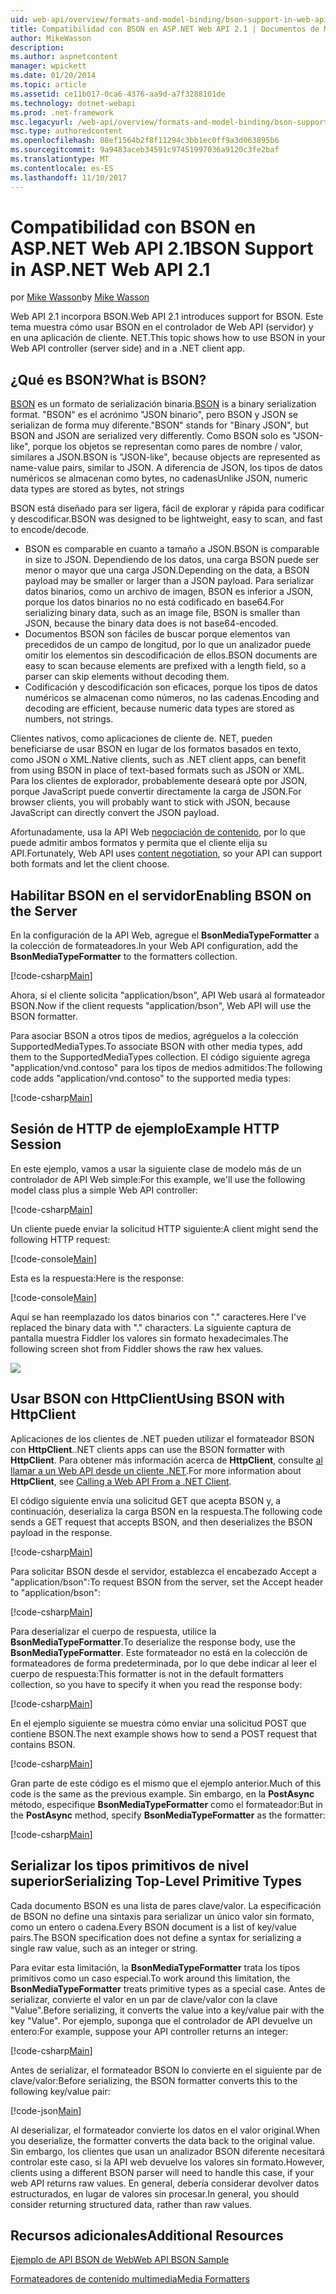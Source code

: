 ```yaml
---
uid: web-api/overview/formats-and-model-binding/bson-support-in-web-api-21
title: Compatibilidad con BSON en ASP.NET Web API 2.1 | Documentos de Microsoft
author: MikeWasson
description: 
ms.author: aspnetcontent
manager: wpickett
ms.date: 01/20/2014
ms.topic: article
ms.assetid: ce11b017-0ca6-4376-aa9d-a7f3288101de
ms.technology: dotnet-webapi
ms.prod: .net-framework
msc.legacyurl: /web-api/overview/formats-and-model-binding/bson-support-in-web-api-21
msc.type: authoredcontent
ms.openlocfilehash: 08ef1564b2f8f11294c3bb1ec0ff9a3d063895b6
ms.sourcegitcommit: 9a9483aceb34591c97451997036a9120c3fe2baf
ms.translationtype: MT
ms.contentlocale: es-ES
ms.lasthandoff: 11/10/2017
---
```

<a name="bson-support-in-aspnet-web-api-21"></a><span data-ttu-id="7916d-102">Compatibilidad con BSON en ASP.NET Web API 2.1</span><span class="sxs-lookup"><span data-stu-id="7916d-102">BSON Support in ASP.NET Web API 2.1</span></span>
====================
<span data-ttu-id="7916d-103">por [Mike Wasson](https://github.com/MikeWasson)</span><span class="sxs-lookup"><span data-stu-id="7916d-103">by [Mike Wasson](https://github.com/MikeWasson)</span></span>

<span data-ttu-id="7916d-104">Web API 2.1 incorpora BSON.</span><span class="sxs-lookup"><span data-stu-id="7916d-104">Web API 2.1 introduces support for BSON.</span></span> <span data-ttu-id="7916d-105">Este tema muestra cómo usar BSON en el controlador de Web API (servidor) y en una aplicación de cliente. NET.</span><span class="sxs-lookup"><span data-stu-id="7916d-105">This topic shows how to use BSON in your Web API controller (server side) and in a .NET client app.</span></span>

## <a name="what-is-bson"></a><span data-ttu-id="7916d-106">¿Qué es BSON?</span><span class="sxs-lookup"><span data-stu-id="7916d-106">What is BSON?</span></span>

<span data-ttu-id="7916d-107">[BSON](http://bsonspec.org/) es un formato de serialización binaria.</span><span class="sxs-lookup"><span data-stu-id="7916d-107">[BSON](http://bsonspec.org/) is a binary serialization format.</span></span> <span data-ttu-id="7916d-108">"BSON" es el acrónimo "JSON binario", pero BSON y JSON se serializan de forma muy diferente.</span><span class="sxs-lookup"><span data-stu-id="7916d-108">"BSON" stands for "Binary JSON", but BSON and JSON are serialized very differently.</span></span> <span data-ttu-id="7916d-109">Como BSON solo es "JSON-like", porque los objetos se representan como pares de nombre / valor, similares a JSON.</span><span class="sxs-lookup"><span data-stu-id="7916d-109">BSON is "JSON-like", because objects are represented as name-value pairs, similar to JSON.</span></span> <span data-ttu-id="7916d-110">A diferencia de JSON, los tipos de datos numéricos se almacenan como bytes, no cadenas</span><span class="sxs-lookup"><span data-stu-id="7916d-110">Unlike JSON, numeric data types are stored as bytes, not strings</span></span>

<span data-ttu-id="7916d-111">BSON está diseñado para ser ligera, fácil de explorar y rápida para codificar y descodificar.</span><span class="sxs-lookup"><span data-stu-id="7916d-111">BSON was designed to be lightweight, easy to scan, and fast to encode/decode.</span></span>

- <span data-ttu-id="7916d-112">BSON es comparable en cuanto a tamaño a JSON.</span><span class="sxs-lookup"><span data-stu-id="7916d-112">BSON is comparable in size to JSON.</span></span> <span data-ttu-id="7916d-113">Dependiendo de los datos, una carga BSON puede ser menor o mayor que una carga JSON.</span><span class="sxs-lookup"><span data-stu-id="7916d-113">Depending on the data, a BSON payload may be smaller or larger than a JSON payload.</span></span> <span data-ttu-id="7916d-114">Para serializar datos binarios, como un archivo de imagen, BSON es inferior a JSON, porque los datos binarios no no está codificado en base64.</span><span class="sxs-lookup"><span data-stu-id="7916d-114">For serializing binary data, such as an image file, BSON is smaller than JSON, because the binary data does is not base64-encoded.</span></span>
- <span data-ttu-id="7916d-115">Documentos BSON son fáciles de buscar porque elementos van precedidos de un campo de longitud, por lo que un analizador puede omitir los elementos sin descodificación de ellos.</span><span class="sxs-lookup"><span data-stu-id="7916d-115">BSON documents are easy to scan because elements are prefixed with a length field, so a parser can skip elements without decoding them.</span></span>
- <span data-ttu-id="7916d-116">Codificación y descodificación son eficaces, porque los tipos de datos numéricos se almacenan como números, no las cadenas.</span><span class="sxs-lookup"><span data-stu-id="7916d-116">Encoding and decoding are efficient, because numeric data types are stored as numbers, not strings.</span></span>

<span data-ttu-id="7916d-117">Clientes nativos, como aplicaciones de cliente de. NET, pueden beneficiarse de usar BSON en lugar de los formatos basados en texto, como JSON o XML.</span><span class="sxs-lookup"><span data-stu-id="7916d-117">Native clients, such as .NET client apps, can benefit from using BSON in place of text-based formats such as JSON or XML.</span></span> <span data-ttu-id="7916d-118">Para los clientes de explorador, probablemente deseará opte por JSON, porque JavaScript puede convertir directamente la carga de JSON.</span><span class="sxs-lookup"><span data-stu-id="7916d-118">For browser clients, you will probably want to stick with JSON, because JavaScript can directly convert the JSON payload.</span></span>

<span data-ttu-id="7916d-119">Afortunadamente, usa la API Web [negociación de contenido](content-negotiation.md), por lo que puede admitir ambos formatos y permita que el cliente elija su API.</span><span class="sxs-lookup"><span data-stu-id="7916d-119">Fortunately, Web API uses [content negotiation](content-negotiation.md), so your API can support both formats and let the client choose.</span></span>

## <a name="enabling-bson-on-the-server"></a><span data-ttu-id="7916d-120">Habilitar BSON en el servidor</span><span class="sxs-lookup"><span data-stu-id="7916d-120">Enabling BSON on the Server</span></span>

<span data-ttu-id="7916d-121">En la configuración de la API Web, agregue el **BsonMediaTypeFormatter** a la colección de formateadores.</span><span class="sxs-lookup"><span data-stu-id="7916d-121">In your Web API configuration, add the **BsonMediaTypeFormatter** to the formatters collection.</span></span>

[!code-csharp[Main](bson-support-in-web-api-21/samples/sample1.cs)]

<span data-ttu-id="7916d-122">Ahora, si el cliente solicita "application/bson", API Web usará al formateador BSON.</span><span class="sxs-lookup"><span data-stu-id="7916d-122">Now if the client requests "application/bson", Web API will use the BSON formatter.</span></span>

<span data-ttu-id="7916d-123">Para asociar BSON a otros tipos de medios, agréguelos a la colección SupportedMediaTypes.</span><span class="sxs-lookup"><span data-stu-id="7916d-123">To associate BSON with other media types, add them to the SupportedMediaTypes collection.</span></span> <span data-ttu-id="7916d-124">El código siguiente agrega "application/vnd.contoso" para los tipos de medios admitidos:</span><span class="sxs-lookup"><span data-stu-id="7916d-124">The following code adds "application/vnd.contoso" to the supported media types:</span></span>

[!code-csharp[Main](bson-support-in-web-api-21/samples/sample2.cs)]

## <a name="example-http-session"></a><span data-ttu-id="7916d-125">Sesión de HTTP de ejemplo</span><span class="sxs-lookup"><span data-stu-id="7916d-125">Example HTTP Session</span></span>

<span data-ttu-id="7916d-126">En este ejemplo, vamos a usar la siguiente clase de modelo más de un controlador de API Web simple:</span><span class="sxs-lookup"><span data-stu-id="7916d-126">For this example, we'll use the following model class plus a simple Web API controller:</span></span>

[!code-csharp[Main](bson-support-in-web-api-21/samples/sample3.cs)]

<span data-ttu-id="7916d-127">Un cliente puede enviar la solicitud HTTP siguiente:</span><span class="sxs-lookup"><span data-stu-id="7916d-127">A client might send the following HTTP request:</span></span>

[!code-console[Main](bson-support-in-web-api-21/samples/sample4.cmd)]

<span data-ttu-id="7916d-128">Esta es la respuesta:</span><span class="sxs-lookup"><span data-stu-id="7916d-128">Here is the response:</span></span>

[!code-console[Main](bson-support-in-web-api-21/samples/sample5.cmd)]

<span data-ttu-id="7916d-129">Aquí se han reemplazado los datos binarios con &quot;.&quot; caracteres.</span><span class="sxs-lookup"><span data-stu-id="7916d-129">Here I've replaced the binary data with &quot;.&quot; characters.</span></span> <span data-ttu-id="7916d-130">La siguiente captura de pantalla muestra Fiddler los valores sin formato hexadecimales.</span><span class="sxs-lookup"><span data-stu-id="7916d-130">The following screen shot from Fiddler shows the raw hex values.</span></span>

[![](bson-support-in-web-api-21/_static/image2.png)](bson-support-in-web-api-21/_static/image1.png)

## <a name="using-bson-with-httpclient"></a><span data-ttu-id="7916d-131">Usar BSON con HttpClient</span><span class="sxs-lookup"><span data-stu-id="7916d-131">Using BSON with HttpClient</span></span>

<span data-ttu-id="7916d-132">Aplicaciones de los clientes de .NET pueden utilizar el formateador BSON con **HttpClient**.</span><span class="sxs-lookup"><span data-stu-id="7916d-132">.NET clients apps can use the BSON formatter with **HttpClient**.</span></span> <span data-ttu-id="7916d-133">Para obtener más información acerca de **HttpClient**, consulte [al llamar a un Web API desde un cliente .NET](../advanced/calling-a-web-api-from-a-net-client.md).</span><span class="sxs-lookup"><span data-stu-id="7916d-133">For more information about **HttpClient**, see [Calling a Web API From a .NET Client](../advanced/calling-a-web-api-from-a-net-client.md).</span></span>

<span data-ttu-id="7916d-134">El código siguiente envía una solicitud GET que acepta BSON y, a continuación, deserializa la carga BSON en la respuesta.</span><span class="sxs-lookup"><span data-stu-id="7916d-134">The following code sends a GET request that accepts BSON, and then deserializes the BSON payload in the response.</span></span>

[!code-csharp[Main](bson-support-in-web-api-21/samples/sample6.cs)]

<span data-ttu-id="7916d-135">Para solicitar BSON desde el servidor, establezca el encabezado Accept a "application/bson":</span><span class="sxs-lookup"><span data-stu-id="7916d-135">To request BSON from the server, set the Accept header to "application/bson":</span></span>

[!code-csharp[Main](bson-support-in-web-api-21/samples/sample7.cs)]

<span data-ttu-id="7916d-136">Para deserializar el cuerpo de respuesta, utilice la **BsonMediaTypeFormatter**.</span><span class="sxs-lookup"><span data-stu-id="7916d-136">To deserialize the response body, use the **BsonMediaTypeFormatter**.</span></span> <span data-ttu-id="7916d-137">Este formateador no está en la colección de formateadores de forma predeterminada, por lo que debe indicar al leer el cuerpo de respuesta:</span><span class="sxs-lookup"><span data-stu-id="7916d-137">This formatter is not in the default formatters collection, so you have to specify it when you read the response body:</span></span>

[!code-csharp[Main](bson-support-in-web-api-21/samples/sample8.cs)]

<span data-ttu-id="7916d-138">En el ejemplo siguiente se muestra cómo enviar una solicitud POST que contiene BSON.</span><span class="sxs-lookup"><span data-stu-id="7916d-138">The next example shows how to send a POST request that contains BSON.</span></span>

[!code-csharp[Main](bson-support-in-web-api-21/samples/sample9.cs)]

<span data-ttu-id="7916d-139">Gran parte de este código es el mismo que el ejemplo anterior.</span><span class="sxs-lookup"><span data-stu-id="7916d-139">Much of this code is the same as the previous example.</span></span> <span data-ttu-id="7916d-140">Sin embargo, en la **PostAsync** método, especifique **BsonMediaTypeFormatter** como el formateador:</span><span class="sxs-lookup"><span data-stu-id="7916d-140">But in the **PostAsync** method, specify **BsonMediaTypeFormatter** as the formatter:</span></span>

[!code-csharp[Main](bson-support-in-web-api-21/samples/sample10.cs)]

## <a name="serializing-top-level-primitive-types"></a><span data-ttu-id="7916d-141">Serializar los tipos primitivos de nivel superior</span><span class="sxs-lookup"><span data-stu-id="7916d-141">Serializing Top-Level Primitive Types</span></span>

<span data-ttu-id="7916d-142">Cada documento BSON es una lista de pares clave/valor. La especificación de BSON no define una sintaxis para serializar un único valor sin formato, como un entero o cadena.</span><span class="sxs-lookup"><span data-stu-id="7916d-142">Every BSON document is a list of key/value pairs.The BSON specification does not define a syntax for serializing a single raw value, such as an integer or string.</span></span>

<span data-ttu-id="7916d-143">Para evitar esta limitación, la **BsonMediaTypeFormatter** trata los tipos primitivos como un caso especial.</span><span class="sxs-lookup"><span data-stu-id="7916d-143">To work around this limitation, the **BsonMediaTypeFormatter** treats primitive types as a special case.</span></span> <span data-ttu-id="7916d-144">Antes de serializar, convierte el valor en un par de clave/valor con la clave "Value".</span><span class="sxs-lookup"><span data-stu-id="7916d-144">Before serializing, it converts the value into a key/value pair with the key "Value".</span></span> <span data-ttu-id="7916d-145">Por ejemplo, suponga que el controlador de API devuelve un entero:</span><span class="sxs-lookup"><span data-stu-id="7916d-145">For example, suppose your API controller returns an integer:</span></span>

[!code-csharp[Main](bson-support-in-web-api-21/samples/sample11.cs)]

<span data-ttu-id="7916d-146">Antes de serializar, el formateador BSON lo convierte en el siguiente par de clave/valor:</span><span class="sxs-lookup"><span data-stu-id="7916d-146">Before serializing, the BSON formatter converts this to the following key/value pair:</span></span>

[!code-json[Main](bson-support-in-web-api-21/samples/sample12.json)]

<span data-ttu-id="7916d-147">Al deserializar, el formateador convierte los datos en el valor original.</span><span class="sxs-lookup"><span data-stu-id="7916d-147">When you deserialize, the formatter converts the data back to the original value.</span></span> <span data-ttu-id="7916d-148">Sin embargo, los clientes que usan un analizador BSON diferente necesitará controlar este caso, si la API web devuelve los valores sin formato.</span><span class="sxs-lookup"><span data-stu-id="7916d-148">However, clients using a different BSON parser will need to handle this case, if your web API returns raw values.</span></span> <span data-ttu-id="7916d-149">En general, debería considerar devolver datos estructurados, en lugar de valores sin procesar.</span><span class="sxs-lookup"><span data-stu-id="7916d-149">In general, you should consider returning structured data, rather than raw values.</span></span>

## <a name="additional-resources"></a><span data-ttu-id="7916d-150">Recursos adicionales</span><span class="sxs-lookup"><span data-stu-id="7916d-150">Additional Resources</span></span>

[<span data-ttu-id="7916d-151">Ejemplo de API BSON de Web</span><span class="sxs-lookup"><span data-stu-id="7916d-151">Web API BSON Sample</span></span>](https://aspnet.codeplex.com/SourceControl/latest#Samples/WebApi/BSONSample/)

[<span data-ttu-id="7916d-152">Formateadores de contenido multimedia</span><span class="sxs-lookup"><span data-stu-id="7916d-152">Media Formatters</span></span>](media-formatters.md)
